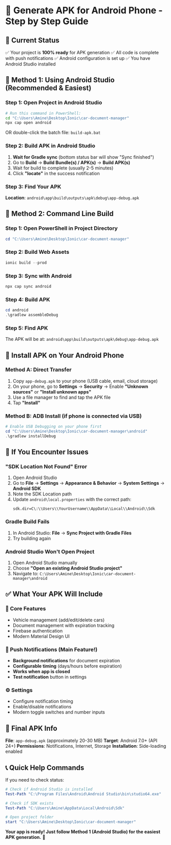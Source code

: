 # 📱 Generate APK for Android Phone - Step by Step Guide

## 🎯 Current Status

✅ Your project is **100% ready** for APK generation
✅ All code is complete with push notifications
✅ Android configuration is set up
✅ You have Android Studio installed

## 🚀 Method 1: Using Android Studio (Recommended & Easiest)

### Step 1: Open Project in Android Studio

```bash
# Run this command in PowerShell:
cd "C:\Users\Amine\Desktop\Ionic\car-document-manager"
npx cap open android
```

OR double-click the batch file: `build-apk.bat`

### Step 2: Build APK in Android Studio

1. **Wait for Gradle sync** (bottom status bar will show "Sync finished")
2. Go to **Build** → **Build Bundle(s) / APK(s)** → **Build APK(s)**
3. Wait for build to complete (usually 2-5 minutes)
4. Click **"locate"** in the success notification

### Step 3: Find Your APK

**Location**: `android\app\build\outputs\apk\debug\app-debug.apk`

## 🚀 Method 2: Command Line Build

### Step 1: Open PowerShell in Project Directory

```powershell
cd "C:\Users\Amine\Desktop\Ionic\car-document-manager"
```

### Step 2: Build Web Assets

```powershell
ionic build --prod
```

### Step 3: Sync with Android

```powershell
npx cap sync android
```

### Step 4: Build APK

```powershell
cd android
.\gradlew assembleDebug
```

### Step 5: Find APK

The APK will be at: `android\app\build\outputs\apk\debug\app-debug.apk`

## 📱 Install APK on Your Android Phone

### Method A: Direct Transfer

1. Copy `app-debug.apk` to your phone (USB cable, email, cloud storage)
2. On your phone, go to **Settings** → **Security** → Enable **"Unknown sources"** or **"Install unknown apps"**
3. Use a file manager to find and tap the APK file
4. Tap **"Install"**

### Method B: ADB Install (if phone is connected via USB)

```powershell
# Enable USB Debugging on your phone first
cd "C:\Users\Amine\Desktop\Ionic\car-document-manager\android"
.\gradlew installDebug
```

## 🔧 If You Encounter Issues

### "SDK Location Not Found" Error

1. Open Android Studio
2. Go to **File** → **Settings** → **Appearance & Behavior** → **System Settings** → **Android SDK**
3. Note the SDK Location path
4. Update `android\local.properties` with the correct path:
   ```
   sdk.dir=C\:\\Users\\YourUsername\\AppData\\Local\\Android\\Sdk
   ```

### Gradle Build Fails

1. In Android Studio: **File** → **Sync Project with Gradle Files**
2. Try building again

### Android Studio Won't Open Project

1. Open Android Studio manually
2. Choose **"Open an existing Android Studio project"**
3. Navigate to: `C:\Users\Amine\Desktop\Ionic\car-document-manager\android`

## ✅ What Your APK Will Include

### 🚗 Core Features

- Vehicle management (add/edit/delete cars)
- Document management with expiration tracking
- Firebase authentication
- Modern Material Design UI

### 🔔 Push Notifications (Main Feature!)

- **Background notifications** for document expiration
- **Configurable timing** (days/hours before expiration)
- **Works when app is closed**
- **Test notification** button in settings

### ⚙️ Settings

- Configure notification timing
- Enable/disable notifications
- Modern toggle switches and number inputs

## 🎉 Final APK Info

**File**: `app-debug.apk` (approximately 20-30 MB)
**Target**: Android 7.0+ (API 24+)
**Permissions**: Notifications, Internet, Storage
**Installation**: Side-loading enabled

## 📞 Quick Help Commands

If you need to check status:

```powershell
# Check if Android Studio is installed
Test-Path "C:\Program Files\Android\Android Studio\bin\studio64.exe"

# Check if SDK exists
Test-Path "C:\Users\Amine\AppData\Local\Android\Sdk"

# Open project folder
start "C:\Users\Amine\Desktop\Ionic\car-document-manager"
```

**Your app is ready! Just follow Method 1 (Android Studio) for the easiest APK generation.** 🚀
